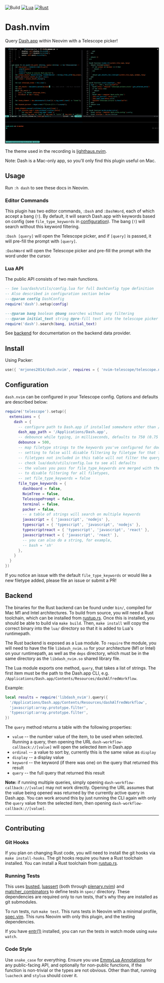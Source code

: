<!-- panvimdoc-ignore-start -->

![Build](https://github.com/mrjones2014/dash.nvim/actions/workflows/lint-check-test.yml/badge.svg) [![Lua](https://img.shields.io/badge/Made%20With-Lua-blue)](https://www.lua.org) [![Rust](https://img.shields.io/badge/Made%20With-Rust-red)](https://www.rust-lang.org)

<!-- panvimdoc-ignore-end -->

# Dash.nvim

Query [Dash.app](https://kapeli.com/dash) within Neovim with a Telescope picker!

<!-- panvimdoc-ignore-start -->

![demo](./images/demo.gif)

The theme used in the recording is [lighthaus.nvim](https://github.com/mrjones2014/lighthaus.nvim).

<!-- panvimdoc-ignore-end -->

Note: Dash is a Mac-only app, so you'll only find this plugin useful on Mac.

## Usage

<!-- panvimdoc-ignore-start -->

Run `:h dash` to see these docs in Neovim.

<!-- panvimdoc-ignore-end -->

### Editor Commands

This plugin has two editor commands, `:Dash` and `:DashWord`, each of which accept a bang (`!`). By default, it will
search Dash.app with keywords based on config (see `file_type_keywords` in [configuration](#configuration)). The bang (`!`)
will search without this keyword filtering.

`:Dash [query]` will open the Telescope picker, and if `[query]` is passed, it will pre-fill the prompt with `[query]`.

`:DashWord` will open the Telescope picker and pre-fill the prompt with the word under the cursor.

### Lua API

The public API consists of two main functions.

```lua
-- See lua/dash/utils/config.lua for full DashConfig type definition
-- Also described in configuration section below
---@param config DashConfig
require('dash').setup(config)
```

```lua
---@param bang boolean @bang searches without any filtering
---@param initial_text string @pre-fill text into the telescope picker
require('dash').search(bang, initial_text)
```

See [backend](#Backend) for documentation on the backend data provider.

## Install

Using Packer:

```lua
use({ 'mrjones2014/dash.nvim', requires = { 'nvim-telescope/telescope.nvim' }, run = 'make install' })
```

## Configuration

`dash.nvim` can be configured in your Telescope config. Options and defaults are described below:

```lua
require('telescope').setup({
  extensions = {
    dash = {
      -- configure path to Dash.app if installed somewhere other than /Applications/Dash.app
      dash_app_path = '/Applications/Dash.app',
      -- debounce while typing, in milliseconds, defaults to 750 (0.75 seconds)
      debounce = 500,
      -- map filetype strings to the keywords you've configured for docsets in Dash
      -- setting to false will disable filtering by filetype for that filetype
      -- filetypes not included in this table will not filter the query by filetype
      -- check lua/dash/utils/config.lua to see all defaults
      -- the values you pass for file_type_keywords are merged with the defaults
      -- to disable filtering for all filetypes,
      -- set file_type_keywords = false
      file_type_keywords = {
        dashboard = false,
        NvimTree = false,
        TelescopePrompt = false,
        terminal = false,
        packer = false,
        -- a table of strings will search on multiple keywords
        javascript = { 'javascript', 'nodejs' },
        typescript = { 'typescript', 'javascript', 'nodejs' },
        typescriptreact = { 'typescript', 'javascript', 'react' },
        javascriptreact = { 'javascript', 'react' },
        -- you can also do a string, for example,
        -- bash = 'sh'
      },
    }
  }
})
```

If you notice an issue with the default `file_type_keywords` or would like a new filetype added, please file an issue or submit a PR!

## Backend

The binaries for the Rust backend can be found under `bin/`, compiled for Mac M1 and Intel architectures.
To build from source, you will need a Rust toolchain, which can be installed from [rustup.rs](https://rustup.rs).
Once this is installed, you should be able to build via `make build`. Then, `make install` will copy the correct
binary into the `lua/` directory so that it is added to Lua's runtimepath.

The Rust backend is exposed as a Lua module. To `require` the module, you will need to have the file `libdash_nvim.so` for your architecture (M1 or Intel)
on your runtimepath, as well as the `deps` directory, which must be in the same directory as the `libdash_nvim.so` shared library file.

The Lua module exports one method, `query`, that takes a list of strings. The first item must be the path to the Dash.app CLI, e.g. `/Applications/Dash.app/Contents/Resources/dashAlfredWorkflow`.

Example:

```lua
local results = require('libdash_nvim').query({
  '/Applications/Dash.app/Contents/Resources/dashAlfredWorkflow',
  'javascript:array.prototype.filter',
  'typescript:array.prototype.filter',
})
```

The `query` method returns a table with the following properties:

- `value` -- the number value of the item, to be used when selected. Running a query, then opening the URL `dash-workflow-callback://[value]` will open the selected item in Dash.app
- `ordinal` -- a value to sort by, currently this is the same value as `display`
- `display` -- a display value
- `keyword` -- the keyword (if there was one) on the query that returned this result
- `query` -- the full query that returned this result

**Note:** if running multiple queries, simply opening `dash-workflow-callback://[value]` may not work directly. Opening the URL assumes that
the value being opened was returned by the currently active query in Dash.app. You can work around this by just running the CLI again with
only the `query` value from the selected item, then opening `dash-workflow-callback://[value]`.

---

## Contributing

### Git Hooks

If you plan on changing Rust code, you will need to install the git hooks via `make install-hooks`.
The git hooks require you have a Rust toolchain installed. You can install a Rust toolchain from
[rustup.rs](https://rustup.rs).

### Running Tests

This uses [busted](https://github.com/Olivine-Labs/busted), [luassert](https://github.com/Olivine-Labs/luassert) (both through
[plenary.nvim](https://github.com/nvim-lua/plenary.nvim)) and [matcher_combinators](https://github.com/m00qek/matcher_combinators.lua) to
define tests in `spec/` directory. These dependencies are required only to run
tests, that's why they are installed as git submodules.

To run tests, run `make test`. This runs tests in Neovim with a minimal profile,
[spec.vim](./spec/spec.vim). This runs Neovim with only this plugin, and the testing dependencies.

If you have [entr(1)](https://eradman.com/entrproject/) installed, you can run the tests in watch mode
using `make watch`.

### Code Style

Use `snake_case` for everything. Ensure you use [EmmyLua Annotations](https://github.com/sumneko/lua-language-server/wiki/EmmyLua%2DAnnotations)
for any public-facing API, and optionally for non-public functions, if the function is non-trivial or the types are not obvious.
Other than that, running `luacheck` and `stylua` should cover it.
